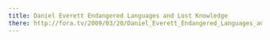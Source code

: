 ```yaml
---
title: Daniel Everett Endangered Languages and Lost Knowledge
there: http://fora.tv/2009/03/20/Daniel_Everett_Endangered_Languages_and_Lost_Knowledge/The_Rosetta_Project_A_Digital_Library_of_Human_Languages
---
```


